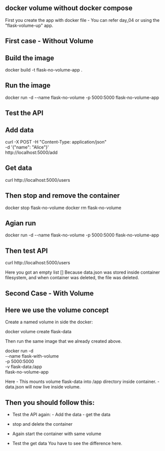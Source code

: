 docker volume without docker compose
-------------------------------------
First you create the app with docker file - You can refer day_04 or using the "flask-volume-up" app.

First case - Without Volume
--------------------------------

Build the image
------------------------
docker build -t flask-no-volume-app .

Run the image
--------------------

docker run -d --name flask-no-volume -p 5000:5000 flask-no-volume-app

Test the API
---------------------------
Add data
-----------
curl -X POST -H "Content-Type: application/json" \
  -d '{"name": "Alice"}' \
  http://localhost:5000/add

Get data
------------------
curl http://localhost:5000/users

Then stop and remove the container
---------------------------------------
docker stop flask-no-volume
docker rm flask-no-volume

Agian run 
-------------
docker run -d --name flask-no-volume -p 5000:5000 flask-no-volume-app

Then test API
-----------
curl http://localhost:5000/users

Here you got an empty list []
Because data.json was stored inside container filesystem, and when container was deleted, the file was deleted.

Second Case - With Volume
-------------------------------------

Here we use the volume concept 
---------------------------------

Create a named volume in side the docker:

  docker volume create flask-data

Then run the same image that we already created above.

docker run -d \
  --name flask-with-volume \
  -p 5000:5000 \
  -v flask-data:/app \
  flask-no-volume-app

Here 
      - This mounts volume flask-data into /app directory inside container.
      - data.json will now live inside volume.

Then you should follow this:
------------------------------------

- Test the API again:
      - Add the data
      - get the data

- stop and delete the container
- Again start the container with same volume 
- Test the get data
   You have to see the difference here.




